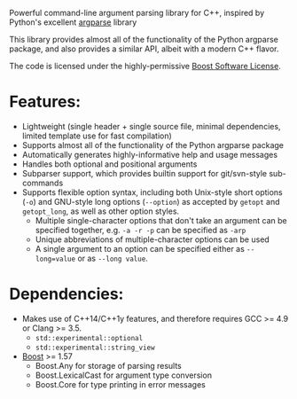 Powerful command-line argument parsing library for C++, inspired by Python's excellent [argparse](https://docs.python.org/3/library/argparse.html) library

This library provides almost all of the functionality of the Python argparse package, and also provides a similar API, albeit with a modern C++ flavor.

The code is licensed under the highly-permissive [Boost Software License](http://www.boost.org/LICENSE_1_0.txt).

# Features:
- Lightweight (single header + single source file, minimal dependencies, limited template use for fast compilation)
- Supports almost all of the functionality of the Python argparse package
- Automatically generates highly-informative help and usage messages
- Handles both optional and positional arguments
- Subparser support, which provides builtin support for git/svn-style sub-commands
- Supports flexible option syntax, including both Unix-style short options (`-o`) and GNU-style long options (`--option`) as accepted by `getopt` and `getopt_long`, as well as other option styles.
  - Multiple single-character options that don't take an argument can be specified together, e.g. `-a -r -p` can be specified as `-arp`
  - Unique abbreviations of multiple-character options can be used
  - A single argument to an option can be specified either as `--long=value` or as `--long value`.

# Dependencies:
- Makes use of C++14/C++1y features, and therefore requires GCC >= 4.9 or Clang >= 3.5.
  - `std::experimental::optional`
  - `std::experimental::string_view`
- [Boost](http://www.boost.org/) >= 1.57
  - Boost.Any for storage of parsing results
  - Boost.LexicalCast for argument type conversion
  - Boost.Core for type printing in error messages
